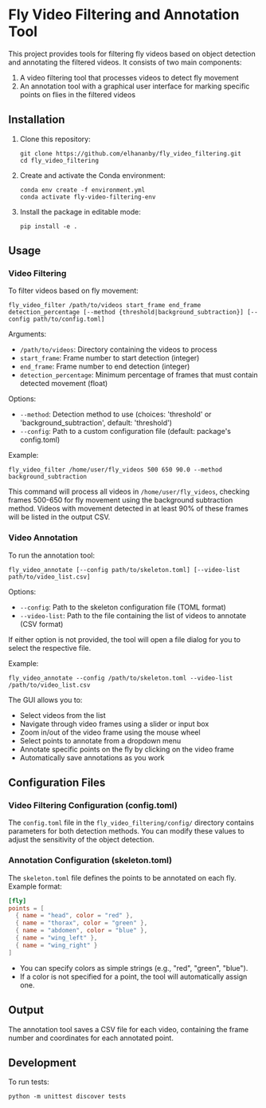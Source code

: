 # Fly Video Filtering and Annotation Tool

This project provides tools for filtering fly videos based on object detection and annotating the filtered videos. It consists of two main components:

1. A video filtering tool that processes videos to detect fly movement
2. An annotation tool with a graphical user interface for marking specific points on flies in the filtered videos

## Installation

1. Clone this repository:
   ```
   git clone https://github.com/elhananby/fly_video_filtering.git
   cd fly_video_filtering
   ```

2. Create and activate the Conda environment:
   ```
   conda env create -f environment.yml
   conda activate fly-video-filtering-env
   ```

3. Install the package in editable mode:
   ```
   pip install -e .
   ```

## Usage

### Video Filtering

To filter videos based on fly movement:

```
fly_video_filter /path/to/videos start_frame end_frame detection_percentage [--method {threshold|background_subtraction}] [--config path/to/config.toml]
```

Arguments:
- `/path/to/videos`: Directory containing the videos to process
- `start_frame`: Frame number to start detection (integer)
- `end_frame`: Frame number to end detection (integer)
- `detection_percentage`: Minimum percentage of frames that must contain detected movement (float)

Options:
- `--method`: Detection method to use (choices: 'threshold' or 'background_subtraction', default: 'threshold')
- `--config`: Path to a custom configuration file (default: package's config.toml)

Example:
```
fly_video_filter /home/user/fly_videos 500 650 90.0 --method background_subtraction
```

This command will process all videos in `/home/user/fly_videos`, checking frames 500-650 for fly movement using the background subtraction method. Videos with movement detected in at least 90% of these frames will be listed in the output CSV.

### Video Annotation

To run the annotation tool:

```
fly_video_annotate [--config path/to/skeleton.toml] [--video-list path/to/video_list.csv]
```

Options:
- `--config`: Path to the skeleton configuration file (TOML format)
- `--video-list`: Path to the file containing the list of videos to annotate (CSV format)

If either option is not provided, the tool will open a file dialog for you to select the respective file.

Example:
```
fly_video_annotate --config /path/to/skeleton.toml --video-list /path/to/video_list.csv
```

The GUI allows you to:
- Select videos from the list
- Navigate through video frames using a slider or input box
- Zoom in/out of the video frame using the mouse wheel
- Select points to annotate from a dropdown menu
- Annotate specific points on the fly by clicking on the video frame
- Automatically save annotations as you work

## Configuration Files

### Video Filtering Configuration (config.toml)

The `config.toml` file in the `fly_video_filtering/config/` directory contains parameters for both detection methods. You can modify these values to adjust the sensitivity of the object detection.

### Annotation Configuration (skeleton.toml)

The `skeleton.toml` file defines the points to be annotated on each fly. Example format:

```toml
[fly]
points = [
  { name = "head", color = "red" },
  { name = "thorax", color = "green" },
  { name = "abdomen", color = "blue" },
  { name = "wing_left" },
  { name = "wing_right" }
]
```

- You can specify colors as simple strings (e.g., "red", "green", "blue").
- If a color is not specified for a point, the tool will automatically assign one.

## Output

The annotation tool saves a CSV file for each video, containing the frame number and coordinates for each annotated point.

## Development

To run tests:
```
python -m unittest discover tests
```